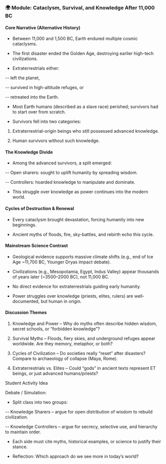 ### 🌍 Module: Cataclysm, Survival, and Knowledge After 11,000 BC
#### Core Narrative (Alternative History)

- Between 11,000 and 1,500 BC, Earth endured multiple cosmic cataclysms.

- The first disaster ended the Golden Age, destroying earlier high-tech civilizations.

- Extraterrestrials either:

-- left the planet,

-- survived in high-altitude refuges, or

-- retreated into the Earth.

- Most Earth humans (described as a slave race) perished; survivors had to start over from scratch.

- Survivors fell into two categories:

1. Extraterrestrial-origin beings who still possessed advanced knowledge.

2. Human survivors without such knowledge.

#### The Knowledge Divide

- Among the advanced survivors, a split emerged:

-- Open sharers: sought to uplift humanity by spreading wisdom.

-- Controllers: hoarded knowledge to manipulate and dominate.

- This struggle over knowledge as power continues into the modern world.

#### Cycles of Destruction & Renewal

- Every cataclysm brought devastation, forcing humanity into new beginnings.

- Ancient myths of floods, fire, sky-battles, and rebirth echo this cycle.

#### Mainstream Science Contrast

- Geological evidence supports massive climate shifts (e.g., end of Ice Age ~11,700 BC, Younger Dryas impact debate).

- Civilizations (e.g., Mesopotamia, Egypt, Indus Valley) appear thousands of years later (~3500–2000 BC), not 11,000 BC.

- No direct evidence for extraterrestrials guiding early humanity.

- Power struggles over knowledge (priests, elites, rulers) are well-documented, but human in origin.

#### Discussion Themes

1. Knowledge and Power – Why do myths often describe hidden wisdom, secret schools, or “forbidden knowledge”?

2. Survival Myths – Floods, fiery skies, and underground refuges appear worldwide. Are they memory, metaphor, or both?

3. Cycles of Civilization – Do societies really “reset” after disasters? Compare to archaeology of collapse (Maya, Rome).

4. Extraterrestrials vs. Elites – Could “gods” in ancient texts represent ET beings, or just advanced humans/priests?

Student Activity Idea

Debate / Simulation:

- Split class into two groups:

-- Knowledge Sharers – argue for open distribution of wisdom to rebuild civilization.

-- Knowledge Controllers – argue for secrecy, selective use, and hierarchy to maintain order.

- Each side must cite myths, historical examples, or science to justify their stance.

- Reflection: Which approach do we see more in today’s world?